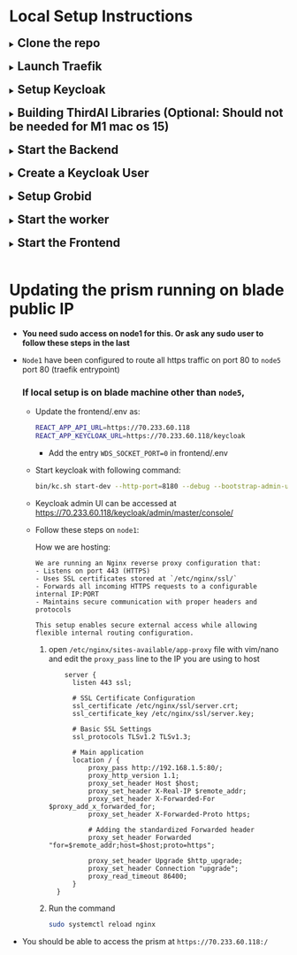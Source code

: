 # Local Setup Instructions

<details>
  <summary><h2 style="display: inline;">Clone the repo</h2></summary>
  <br>

Run the commands

```bash
git clone https://github.com/ThirdAILabs/PRISM
cd PRISM
```

</details>
<br>
<details>
  <summary><h2 style="display: inline;">Launch Traefik</h2></summary>
  <br>

Run the commands

1. Install Traefik using Homebrew:

```bash
brew install traefik
```

2. Navigate to the local_setup folder in the PRISM repository and run:

```bash
cd local_setup
bash launch_traefik.sh
```

**Note: Ignore the error about non-empty provider endpoint.**

</details>
<br>
<details>
  <summary><h2 style="display: inline;">Setup Keycloak</h2></summary>
  <br>

1. Download Keycloak version 26.0.0 from the official GitHub repository using this link: [Download Keycloak 26.0.0](https://thirdai-corp-public.s3.us-east-2.amazonaws.com/keycloak/keycloak-26.0.0.zip).
2. Extract the downloaded `keycloak-26.0.0.zip` file to a directory of your choice.
3. After extraction, you should have a directory named `keycloak-26.0.0`.
4. Open a terminal and navigate to the `keycloak-26.0.0` directory:

```bash
cd keycloak-26.0.0/
```

5. Start the Keycloak server in development mode with the following command:

  <details style="margin-left: 50px;">
    <summary>For local setup on mac</summary>
    
  ```bash
  bin/kc.sh start-dev --http-port=8180 --debug --bootstrap-admin-username temp_admin --bootstrap-admin-password password --hostname-strict false --proxy-headers forwarded --http-relative-path /keycloak
  ```
  </details>

6. To view the admin dashboard go to `localhost:8180` in your browser and login with the credentials `temp_admin` and `password`.
</details>
<br>
<details>
  <summary><h2 style="display: inline;">Building ThirdAI Libraries (Optional: Should not be needed for M1 mac os 15)</h2></summary>
  <br>

The following is for building the thirdai libraries needed for the neural db and flash bindings. This is an optional step, the repo has libraries built for `m1 mac os 15` already in it.

1. Clone Universe:

```bash
git clone https://github.com/ThirdAILabs/Universe --recursive
```

2. Navigate into universe:

```bash
cd Universe
```

3. Build the library:

   Note: you can just use `bin/build.py` without the license options if running locally, however this library will not have licensing so be very careful distributing these libraries.

```
bin/build.py -f THIRDAI_BUILD_LICENSE THIRDAI_CHECK_LICENSE
```

4. Copy the libraries below to `PRISM/prism/search/lib/linux_x64` if building on linux or `PRISM/prism/search/lib/macos_arm64` if running on M1 mac (or other mac os as well but this is not tested yet). After this you should have a 4 `.a` libraries in the directory. See the current `search/lib/macos_arm64` as an example of what it should look like.

   Note: if you build Universe without the licensing flags you will not have the `libcryptopp.a` library. You can skip this. In `PRISM/prism/search/search.go` on lines 3 & 4 you may have to delete the part that says `-lssl -lcrypto` on linux and `-L/opt/homebrew/Cellar/openssl@3/3.4.0/lib/ -lssl -lcrypto` for macos.

   - `Universe/build/libthirdai.a`
   - `Universe/build/deps/rocksdb/librocksdb.a`
   - `Universe/build/deps/utf8proc/libutf8proc.a`
   - `Universe/build/deps/cryptopp-cmake/cryptopp/libcryptopp.a`

</details>
<br>
<details>
  <summary><h2 style="display: inline;">Start the Backend</h2></summary>
  <br>

Note: For macos the wheels assume that you have libomp installed in `/opt/homebrew/opt/libomp/lib/`, which should be the default if you install with homebrew. You will also need to have openssl3 installed at `/opt/homebrew/Cellar/openssl@3/3.4.0/lib/`. This should also be the default if you install with homebrew.

Prism needs a database for working, create one if not already done.

1. Connect with psql client

```bash
psql -U <username> -d postgres
```

2. Create database

```sql
create database prism;
```

3. Make a copy of `cmd/backend/config_tmp.yaml`.

```bash
cp prism/cmd/backend/config_tmpl.yaml prism/cmd/backend/config.yaml
```

4. Fill in the `config.yaml`

   a. If using the keycloak setup described above, configure the keycloak args in the config file based on your hosting environment:

  <details style="margin-left: 50px;">
    <summary>For local setup</summary>
    
```yaml
keycloak:
  keycloak_server_url: "http://localhost/keycloak"
  keycloak_admin_username: "temp_admin"
  keycloak_admin_password: "password"
  public_hostname: "http://localhost"
  private_hostname: "http://localhost"
  ssl_login: false
  verbose: false
```
  </details>
  <details style="margin-left: 50px;">
    <summary>For hosted setup (replace example.com with your domain or IP):</summary>
    
```yaml
keycloak:
  keycloak_server_url: "http://example.com/keycloak"
  keycloak_admin_username: "temp_admin"
  keycloak_admin_password: "password"
  public_hostname: "http://example.com"
  private_hostname: "http://example.com"
  ssl_login: false
  verbose: false
```
      
  </details>
  <br>
  <div style="margin-left: 40px;">
    b. <strong>Rest of the config</strong>
    
```yaml
postgres_uri: postgresql://<username>:<password>@<host | localhost>:<port | 5432>/prism
searchable_entities: <path to PRISM/data/searchable_entities.json>
ndb_license: "Bolt license key"
```
  </div>

5. Start the backend:

```bash
go run cmd/backend/main.go --config "./cmd/backend/config.yaml"
```

</details>
<br>

<details>
  <summary><h2 style="display: inline;">Create a Keycloak User</h2></summary>
  <br>

1. Go to `localhost:8180/keycloak` and log in with the Keycloak admin credentials from step 6 of Keycloak setup.
2. In the top left, select `prism-user` from the dropdown to change the realm.
3. Click `Users` on the left-hand menu.
4. Click `Add user`, fill in the username, email, First Name, Last Name fields, and click `Create` at the bottom.
5. Go to the `Credentials` tab, click `Set password`, enter a password, and save it.
6. In the `Details` tab, remove the `Update Password` requirement under `Required User Actions`.
7. The username and password can now be used to log in as a user with Keycloak.

  <div style="margin-left: 20px;">

### **Adding an Admin User in the `prism-admin` Realm**

Follow the same steps as above, but select the `prism-admin` realm instead of `prism-user`. Create an admin user with credentials that will be used in the Bash script.

## Running the License Automation Script

1. Navigate to the directory where the script is stored:

```bash
cd PRISM/local_setup
```

2. Ensure you have `jq` installed:

```bash
sudo apt install jq  # Ubuntu/Debian
brew install jq      # macOS
```

3. Run the script:

```bash
./create_license.sh
```

The script will:

- Fetch an admin access token from `prism-admin` realm and create a license.
- Fetch a user access token from `prism-user` realm and activate the license for that user.
- Print the activation response to confirm success.
  </div>

    </details>
  <br>

<details>
<summary><h2 style="display: inline;">Setup Grobid</h2></summary>
  <br>

Grobid can be set up on Blade server and can be accessed by forwarding the port.

Run the command

```bash
docker run --rm --init --ulimit core=0 -p 8070:8070 grobid/grobid:0.8.0
```

This will start Grobid on port `8070`.

</details>
<br>

<details>
  <summary><h2 style="display: inline;">Start the worker</h2></summary>
  <br>

1. Make a copy of `cmd/worker/config_tmp.yaml` and fill in the fields.

```bash
cp cmd/worker/config_tmpl.yaml cmd/worker/config.yaml
```

2. update the worker config `cmd/worker/config.yaml`:

```yaml
# Uri for prism postgres db
postgres_uri: "postgresql://<username>:<password>@<host | localhost>:<port | 5432>/prism"

# Logfile for backend
logfile: "./worker.log"

# License for NDB
ndb_license: "bolt license key"

# Work dir for worker, will store ndbs and caches etc.
work_dir: "any empty directory"

# Path to load data to construct ndbs for author flaggers(update the following path from prism/data)
ndb_data:
university: "<path to PRISM/data/university_webpages.json>"
doc: "<path to PRISM/data/doc_and_press_releases.json>"
aux: "<path to PRISM/data/auxiliary_webpages.json>"

# Endpoint for grobid
grobid_endpoint: "http://localhost:8070/" # for local setup
```

3. Start the worker:

```bash
go run cmd/worker/main.go --config "./cmd/worker/config.yaml"
```

</details>
<br>
<details>
  <summary><h2 style="display: inline;">Start the Frontend</h2></summary>
  <br>

1. Navigate to the frontend folder:

```bash
cd PRISM/frontend
```

2. Create and configure the `.env` file:

```bash
cp frontend/.env.example frontend/.env
```

**Important Note**: Please ensure that you enter the URL values without quotes, no trailing spaces and remove any inline comments that might appear on the same line.

- For local development:

  ```bash
  REACT_APP_API_URL=http://localhost
  REACT_APP_KEYCLOAK_URL=http://localhost/keycloak
  ```

- For hosted setup (replace example.com with your domain or IP):
  ```bash
  REACT_APP_API_URL=http://example.com
  REACT_APP_KEYCLOAK_URL=http://example.com/keycloak
  ```

3. Install dependencies:

```bash
npm i
```

4. Start the frontend development server:

```bash
npm start
```

The frontend will be accessible at `http://localhost` in your browser.

</details>
<br>

# Updating the prism running on blade public IP

- **You need sudo access on node1 for this. Or ask any sudo user to follow these steps in the last**

- `Node1` have been configured to route all https traffic on port 80 to `node5` port 80 (traefik entrypoint)

  ### If local setup is on blade machine other than `node5`,

  - Update the frontend/.env as:

    ```bash
    REACT_APP_API_URL=https://70.233.60.118
    REACT_APP_KEYCLOAK_URL=https://70.233.60.118/keycloak
    ```

    - Add the entry `WDS_SOCKET_PORT=0` in frontend/.env

  - Start keycloak with following command:

    ```bash
    bin/kc.sh start-dev --http-port=8180 --debug --bootstrap-admin-username temp_admin --bootstrap-admin-password password --hostname https://70.233.60.118/keycloak --hostname-admin https://70.233.60.118/keycloak  --hostname-backchannel-dynamic true  --http-relative-path /keycloak
    ```

  - Keycloak admin UI can be accessed at https://70.233.60.118/keycloak/admin/master/console/

  - Follow these steps on `node1`:

    How we are hosting:

        We are running an Nginx reverse proxy configuration that:
        - Listens on port 443 (HTTPS)
        - Uses SSL certificates stored at `/etc/nginx/ssl/`
        - Forwards all incoming HTTPS requests to a configurable internal IP:PORT
        - Maintains secure communication with proper headers and protocols

        This setup enables secure external access while allowing flexible internal routing configuration.

    1. open `/etc/nginx/sites-available/app-proxy` file with vim/nano and edit the `proxy_pass` line to the IP you are using to host

       ```
           server {
             listen 443 ssl;

             # SSL Certificate Configuration
             ssl_certificate /etc/nginx/ssl/server.crt;
             ssl_certificate_key /etc/nginx/ssl/server.key;

             # Basic SSL Settings
             ssl_protocols TLSv1.2 TLSv1.3;

             # Main application
             location / {
                 proxy_pass http://192.168.1.5:80/;
                 proxy_http_version 1.1;
                 proxy_set_header Host $host;
                 proxy_set_header X-Real-IP $remote_addr;
                 proxy_set_header X-Forwarded-For $proxy_add_x_forwarded_for;
                 proxy_set_header X-Forwarded-Proto https;

                 # Adding the standardized Forwarded header
                 proxy_set_header Forwarded "for=$remote_addr;host=$host;proto=https";

                 proxy_set_header Upgrade $http_upgrade;
                 proxy_set_header Connection "upgrade";
                 proxy_read_timeout 86400;
             }
         }
       ```

    2. Run the command

       ```bash
       sudo systemctl reload nginx
       ```

- You should be able to access the prism at `https://70.233.60.118:/`
